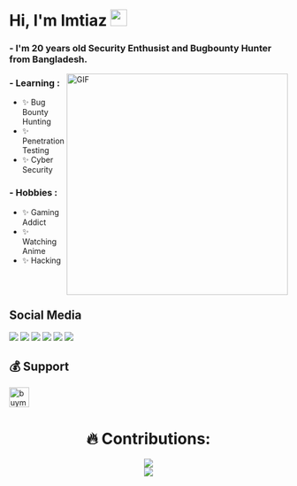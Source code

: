 # Hi, I'm Imtiaz <img src="https://github.com/0ximtiaz/0ximtiaz/blob/main/wave.gif" width="30px">

### - I'm 20 years old Security Enthusist and Bugbounty Hunter from Bangladesh.

<img hight="200" width="400" alt="GIF" align="right" src="https://github.com/0ximtiaz/0ximtiaz/blob/main/wrench-watchdogs2.gif">

### - Learning :
- ✨ Bug Bounty Hunting
- ✨ Penetration Testing
- ✨ Cyber Security

### - Hobbies : 
- ✨ Gaming Addict
- ✨ Watching Anime
- ✨ Hacking

</br>
</br>

## Social Media
<a href="https://twitter.com/0ximtiaz/"><img src="https://img.shields.io/badge/twitter-%400ximtiaz-blue.svg"></a>
<a href="https://github.com/0ximtiaz?tab=followers"><img src="https://img.shields.io/badge/github-%400ximtiaz-orange"></a>
<a href="https://instagram.com/0ximtiaz"><img src="https://img.shields.io/badge/instagram-%400ximtiaz-yellow"></a>
<a href="https://www.youtube.com/0ximtiaz"><img src="https://img.shields.io/static/v1?label=Youtube&message=%400ximtiaz&color=critical"></a>
<a href="https://www.linkedin.com/in/0ximtiaz/"><img src="https://img.shields.io/static/v1?label=LinkedIn&message=%400ximtiaz&color=blueviolet"></a>
<a href="https://medium.com/@0ximtiaz"><img src="https://img.shields.io/static/v1?label=Medium&message=%400ximtiaz&color=ff69b4"></a>

## 💰 Support
<p>
<a href='https://www.buymeacoffee.com/' target='_blank'><img height='36' style='border:0px;height:36px;' src='https://cdn.buymeacoffee.com/buttons/v2/default-yellow.png' border='0' alt='buymecoffee' /></a>
</p>

<h1 align="center"> 🔥 Contributions: </h1>
<p align="center">
  <a href="https://git.io/streak-stats">
    <img src="http://github-readme-streak-stats.herokuapp.com?user=raklaptudirm&theme=react&background=0d1117&border=666">
  </a>
  <br>
  <a href="https://github.com/Ashutosh00710/github-readme-activity-graph">
    <img src="https://activity-graph.herokuapp.com/graph?username=raklaptudirm&theme=react-dark&hide_border=true">
  </a>
</p>

